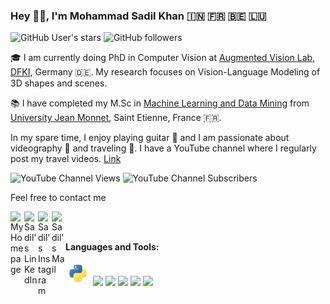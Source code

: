 ### Hey 👋🏽, I'm Mohammad Sadil Khan 🇮🇳 🇫🇷 🇧🇪 🇱🇺 
![GitHub User's stars](https://img.shields.io/github/stars/SadilKhan?style=for-the-badge&labelColor=blue&color=black) ![GitHub followers](https://img.shields.io/github/followers/SadilKhan?style=for-the-badge&labelColor=red&color=black)

🎓 I am currently doing PhD in Computer Vision at [Augmented Vision Lab](https://av.dfki.de/), [DFKI](https://www.dfki.de/web), Germany 🇩🇪. My research focuses on Vision-Language Modeling of 3D shapes and scenes.

📚 I have completed my M.Sc in [Machine Learning and Data Mining](https://mldm.univ-st-etienne.fr/) from [University Jean Monnet](https://www.univ-st-etienne.fr/fr/index.html), Saint Etienne, France 🇫🇷. 

In my spare time, I enjoy playing guitar 🎸 and I am passionate about videography 🎥 and traveling 🚝. I have a YouTube channel where I regularly post my travel videos. [Link](https://www.youtube.com/channel/UC3TCC__F3NbO2I18D7nSP6g) 

![YouTube Channel Views](https://img.shields.io/youtube/channel/views/UC3TCC__F3NbO2I18D7nSP6g?style=social&labelColor=black&color=blue) ![YouTube Channel Subscribers](https://img.shields.io/youtube/channel/subscribers/UC3TCC__F3NbO2I18D7nSP6g)

Feel free to contact me

<a href="https://mdsadilkhan.onrender.com/">
  <img align="left" alt="My Homepage" width="22px" src="https://cdn.jsdelivr.net/npm/simple-icons@3.13.0/icons/homeassistant.svg" />
</a>
<a href="https://www.linkedin.com/in/md-sadil-khan-a96568170/">
  <img align="left" alt="Sadil's LinKedIn" width="22px" src="https://cdn.jsdelivr.net/npm/simple-icons@v3/icons/linkedin.svg" />
</a>
<a href="https://www.instagram.com/ryzenx_sk/">
  <img align="left" alt="Sadil's Instagram" width="22px" src="https://cdn.jsdelivr.net/npm/simple-icons@v3/icons/instagram.svg" />
</a>

<a href="mailto:mdsadilkhan99@gmail.com?subject=Mail&body=Mail Me Here!">
  <img align="left" alt="Sadil's Mail" width="22px" src= "https://cdn.jsdelivr.net/npm/simple-icons@3.13.0/icons/gmail.svg"/>
</a>

<br />
<br />

**Languages and Tools:**  

<code><img height="40" src="https://raw.githubusercontent.com/github/explore/80688e429a7d4ef2fca1e82350fe8e3517d3494d/topics/python/python.png"></code>
<code><img height="40" src="http://www.pngall.com/wp-content/uploads/2017/05/Copyright-Symbol-R-Free-Download-PNG.png"></code>
<code><img height="40" src="https://upload.wikimedia.org/wikipedia/commons/1/10/PyTorch_logo_icon.svg"></code>
<code><img height="40" src="https://julialang.org/assets/infra/logo.svg"></code>
<code><img height="40" src="https://upload.wikimedia.org/wikipedia/en/c/cd/Anaconda_Logo.png"></code>
<code><img height="40" src="https://developer.apple.com/swift/images/swift-og.png"></code>

